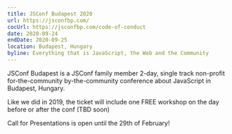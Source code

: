 ```yaml
---
title: JSConf Budapest 2020
url: https://jsconfbp.com/
cocUrl: https://jsconfbp.com/code-of-conduct
date: 2020-09-24
endDate: 2020-09-25
location: Budapest, Hungary
byline: Everything that is JavaScript, the Web and the Community
---
```


JSConf Budapest is a JSConf family member 2-day, single track non-profit for-the-community by-the-community conference about JavaScript in Budapest, Hungary.

Like we did in 2019, the ticket will include one FREE workshop on the day before or after the conf (TBD soon)

Call for Presentations is open until the 29th of February!
